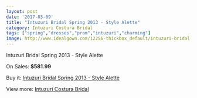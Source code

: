 ```yaml
---
layout: post
date: '2017-03-09'
title: "Intuzuri Bridal Spring 2013 - Style Alette"
category: Intuzuri Costura Bridal
tags: ["spring","dresses","prom","intuzuri","charming"]
image: http://www.idealgown.com/12256-thickbox_default/intuzuri-bridal-spring-2013-style-alette.jpg
---
```

Intuzuri Bridal Spring 2013 - Style Alette

On Sales: **$581.99**
<a href="https://www.idealgown.com/en/intuzuri-costura-bridal/4951-intuzuri-bridal-spring-2013-style-alette.html"><amp-img layout="responsive" width="600" height="600" src="//www.idealgown.com/12256-thickbox_default/intuzuri-bridal-spring-2013-style-alette.jpg" alt="Intuzuri Bridal Spring 2013 - Style Alette 0" /></a>
<a href="https://www.idealgown.com/en/intuzuri-costura-bridal/4951-intuzuri-bridal-spring-2013-style-alette.html"><amp-img layout="responsive" width="600" height="600" src="//www.idealgown.com/12258-thickbox_default/intuzuri-bridal-spring-2013-style-alette.jpg" alt="Intuzuri Bridal Spring 2013 - Style Alette 1" /></a>
<a href="https://www.idealgown.com/en/intuzuri-costura-bridal/4951-intuzuri-bridal-spring-2013-style-alette.html"><amp-img layout="responsive" width="600" height="600" src="//www.idealgown.com/12257-thickbox_default/intuzuri-bridal-spring-2013-style-alette.jpg" alt="Intuzuri Bridal Spring 2013 - Style Alette 2" /></a>

Buy it: [Intuzuri Bridal Spring 2013 - Style Alette](https://www.idealgown.com/en/intuzuri-costura-bridal/4951-intuzuri-bridal-spring-2013-style-alette.html "Intuzuri Bridal Spring 2013 - Style Alette")

View more: [Intuzuri Costura Bridal](https://www.idealgown.com/en/63-intuzuri-costura-bridal "Intuzuri Costura Bridal")